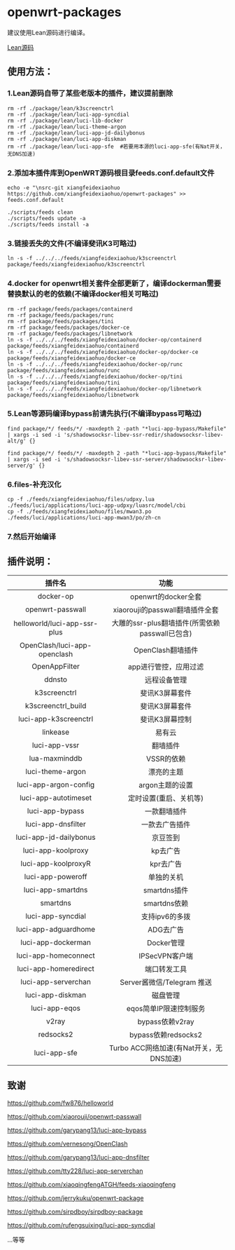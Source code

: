 # openwrt-packages

建议使用Lean源码进行编译。

[Lean源码](https://github.com/coolsnowwolf/lede)


## 使用方法：

### 1.Lean源码自带了某些老版本的插件，建议提前删除
```
rm -rf ./package/lean/k3screenctrl
rm -rf ./package/lean/luci-app-syncdial
rm -rf ./package/lean/luci-lib-docker
rm -rf ./package/lean/luci-theme-argon
rm -rf ./package/lean/luci-app-jd-dailybonus
rm -rf ./package/lean/luci-app-diskman
rm -rf ./package/lean/luci-app-sfe  #若要用本源的luci-app-sfe(有Nat开关，无DNS加速)

```

### 2.添加本插件库到OpenWRT源码根目录feeds.conf.default文件

```
echo -e "\nsrc-git xiangfeidexiaohuo https://github.com/xiangfeidexiaohuo/openwrt-packages" >> feeds.conf.default

./scripts/feeds clean
./scripts/feeds update -a 
./scripts/feeds install -a
```

### 3.链接丢失的文件(不编译斐讯K3可略过)

```
ln -s -f ../../../feeds/xiangfeidexiaohuo/k3screenctrl package/feeds/xiangfeidexiaohuo/k3screenctrl
```

### 4.docker for openwrt相关套件全部更新了，编译dockerman需要替换默认的老的依赖(不编译docker相关可略过)
```
rm -rf package/feeds/packages/containerd
rm -rf package/feeds/packages/runc
rm -rf package/feeds/packages/tini
rm -rf package/feeds/packages/docker-ce
rm -rf package/feeds/packages/libnetwork
ln -s -f ../../../feeds/xiangfeidexiaohuo/docker-op/containerd package/feeds/xiangfeidexiaohuo/containerd
ln -s -f ../../../feeds/xiangfeidexiaohuo/docker-op/docker-ce package/feeds/xiangfeidexiaohuo/docker-ce
ln -s -f ../../../feeds/xiangfeidexiaohuo/docker-op/runc package/feeds/xiangfeidexiaohuo/runc
ln -s -f ../../../feeds/xiangfeidexiaohuo/docker-op/tini package/feeds/xiangfeidexiaohuo/tini
ln -s -f ../../../feeds/xiangfeidexiaohuo/docker-op/libnetwork package/feeds/xiangfeidexiaohuo/libnetwork
```

### 5.Lean等源码编译bypass前请先执行(不编译bypass可略过)
```
find package/*/ feeds/*/ -maxdepth 2 -path "*luci-app-bypass/Makefile" | xargs -i sed -i 's/shadowsocksr-libev-ssr-redir/shadowsocksr-libev-alt/g' {}

find package/*/ feeds/*/ -maxdepth 2 -path "*luci-app-bypass/Makefile" | xargs -i sed -i 's/shadowsocksr-libev-ssr-server/shadowsocksr-libev-server/g' {}
```

### 6.files-补充汉化
```
cp -f ./feeds/xiangfeidexiaohuo/files/udpxy.lua ./feeds/luci/applications/luci-app-udpxy/luasrc/model/cbi
cp -f ./feeds/xiangfeidexiaohuo/files/mwan3.po ./feeds/luci/applications/luci-app-mwan3/po/zh-cn
```

### 7.然后开始编译

## 插件说明：

|插件名|功能|
| :----: | :----: |
| docker-op | openwrt的docker全套 |
| openwrt-passwall | xiaorouji的passwall翻墙插件全套 |
| helloworld/luci-app-ssr-plus | 大雕的ssr-plus翻墙插件(所需依赖passwall已包含) |
| OpenClash/luci-app-openclash | OpenClash翻墙插件 |
| OpenAppFilter | app进行管控，应用过滤 |
| ddnsto | 远程设备管理 |
| k3screenctrl | 斐讯K3屏幕套件 |
| k3screenctrl_build | 斐讯K3屏幕套件 |
| luci-app-k3screenctrl | 斐讯K3屏幕控制 |
| linkease | 易有云 |
| luci-app-vssr | 翻墙插件 |
| lua-maxminddb | VSSR的依赖 |
| luci-theme-argon | 漂亮的主题 |
| luci-app-argon-config | argon主题的设置 |
| luci-app-autotimeset | 定时设置(重启、关机等) |
| luci-app-bypass | 一款翻墙插件 |
| luci-app-dnsfilter | 一款去广告插件 |
| luci-app-jd-dailybonus | 京豆签到 |
| luci-app-koolproxy | kp去广告 |
| luci-app-koolproxyR | kpr去广告 |
| luci-app-poweroff | 单独的关机 |
| luci-app-smartdns | smartdns插件 |
| smartdns | smartdns依赖 |
| luci-app-syncdial | 支持ipv6的多拨 |
| luci-app-adguardhome | ADG去广告 |
| luci-app-dockerman | Docker管理 |
| luci-app-homeconnect | IPSecVPN客户端 |
| luci-app-homeredirect | 端口转发工具 |
| luci-app-serverchan | Server酱微信/Telegram 推送 |
| luci-app-diskman | 磁盘管理 |
| luci-app-eqos | eqos简单IP限速控制服务 |
| v2ray | bypass依赖v2ray |
| redsocks2 | bypass依赖redsocks2 |
| luci-app-sfe | Turbo ACC网络加速(有Nat开关，无DNS加速) |

## 致谢

https://github.com/fw876/helloworld

https://github.com/xiaorouji/openwrt-passwall

https://github.com/garypang13/luci-app-bypass

https://github.com/vernesong/OpenClash

https://github.com/garypang13/luci-app-dnsfilter

https://github.com/tty228/luci-app-serverchan

https://github.com/xiaoqingfengATGH/feeds-xiaoqingfeng

https://github.com/jerrykuku/openwrt-package

https://github.com/sirpdboy/sirpdboy-package

https://github.com/rufengsuixing/luci-app-syncdial

...等等


